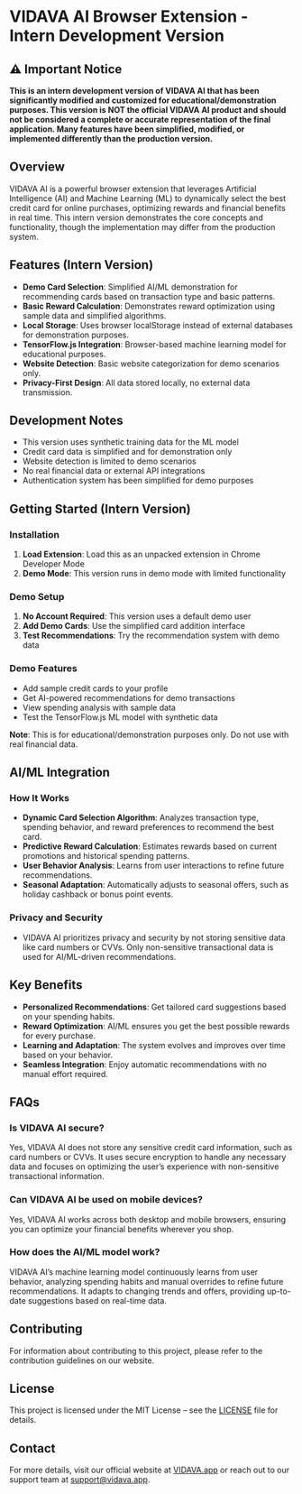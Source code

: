 # VIDAVA AI Browser Extension - Intern Development Version

## ⚠️ Important Notice
**This is an intern development version of VIDAVA AI that has been significantly modified and customized for educational/demonstration purposes. This version is NOT the official VIDAVA AI product and should not be considered a complete or accurate representation of the final application. Many features have been simplified, modified, or implemented differently than the production version.**

## Overview
VIDAVA AI is a powerful browser extension that leverages Artificial Intelligence (AI) and Machine Learning (ML) to dynamically select the best credit card for online purchases, optimizing rewards and financial benefits in real time. This intern version demonstrates the core concepts and functionality, though the implementation may differ from the production system.

## Features (Intern Version)
- **Demo Card Selection**: Simplified AI/ML demonstration for recommending cards based on transaction type and basic patterns.
- **Basic Reward Calculation**: Demonstrates reward optimization using sample data and simplified algorithms.
- **Local Storage**: Uses browser localStorage instead of external databases for demonstration purposes.
- **TensorFlow.js Integration**: Browser-based machine learning model for educational purposes.
- **Website Detection**: Basic website categorization for demo scenarios only.
- **Privacy-First Design**: All data stored locally, no external data transmission.

## Development Notes
- This version uses synthetic training data for the ML model
- Credit card data is simplified and for demonstration only
- Website detection is limited to demo scenarios
- No real financial data or external API integrations
- Authentication system has been simplified for demo purposes

## Getting Started (Intern Version)

### Installation
1. **Load Extension**: Load this as an unpacked extension in Chrome Developer Mode
2. **Demo Mode**: This version runs in demo mode with limited functionality

### Demo Setup
1. **No Account Required**: This version uses a default demo user
2. **Add Demo Cards**: Use the simplified card addition interface
3. **Test Recommendations**: Try the recommendation system with demo data

### Demo Features
- Add sample credit cards to your profile
- Get AI-powered recommendations for demo transactions
- View spending analysis with sample data
- Test the TensorFlow.js ML model with synthetic data

**Note**: This is for educational/demonstration purposes only. Do not use with real financial data.

## AI/ML Integration

### How It Works
- **Dynamic Card Selection Algorithm**: Analyzes transaction type, spending behavior, and reward preferences to recommend the best card.
- **Predictive Reward Calculation**: Estimates rewards based on current promotions and historical spending patterns.
- **User Behavior Analysis**: Learns from user interactions to refine future recommendations.
- **Seasonal Adaptation**: Automatically adjusts to seasonal offers, such as holiday cashback or bonus point events.

### Privacy and Security
- VIDAVA AI prioritizes privacy and security by not storing sensitive data like card numbers or CVVs. Only non-sensitive transactional data is used for AI/ML-driven recommendations.
  
## Key Benefits
- **Personalized Recommendations**: Get tailored card suggestions based on your spending habits.
- **Reward Optimization**: AI/ML ensures you get the best possible rewards for every purchase.
- **Learning and Adaptation**: The system evolves and improves over time based on your behavior.
- **Seamless Integration**: Enjoy automatic recommendations with no manual effort required.

## FAQs

### Is VIDAVA AI secure?
Yes, VIDAVA AI does not store any sensitive credit card information, such as card numbers or CVVs. It uses secure encryption to handle any necessary data and focuses on optimizing the user’s experience with non-sensitive transactional information.

### Can VIDAVA AI be used on mobile devices?
Yes, VIDAVA AI works across both desktop and mobile browsers, ensuring you can optimize your financial benefits wherever you shop.

### How does the AI/ML model work?
VIDAVA AI’s machine learning model continuously learns from user behavior, analyzing spending habits and manual overrides to refine future recommendations. It adapts to changing trends and offers, providing up-to-date suggestions based on real-time data.

## Contributing
For information about contributing to this project, please refer to the contribution guidelines on our website.

## License
This project is licensed under the MIT License – see the [LICENSE](LICENSE) file for details.

## Contact
For more details, visit our official website at [VIDAVA.app](https://vidava.app) or reach out to our support team at support@vidava.app.

